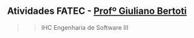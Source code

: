 ## Atividades  FATEC - [Profº Giuliano Bertoti](https://github.com/giulianobertoti)

>> IHC
>> Engenharia de Software III
